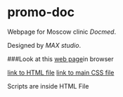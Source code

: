 # promo-doc


Webpage for Moscow clinic *Docmed*. 

Designed by *MAX studio*.

###Look at this [web page](https://pollyleyka.github.io/promo-doc/)in browser

[link to HTML file](/index.html)
[link to main CSS file](/style.css)

Scripts are inside HTML File
